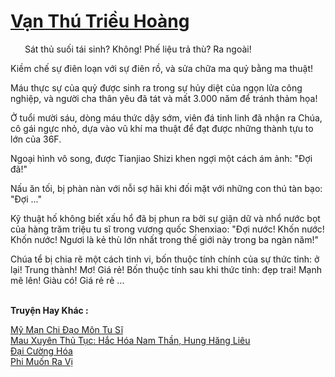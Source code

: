 <a href="https://truyentiki.com/van-thu-trieu-hoang.33649/" title="Vạn Thú Triều Hoàng"><h1>Vạn Thú Triều Hoàng</h1></a><div style="display:table"><img align="right" style="float: left; padding: 10px;" src="https://truyentiki.com/images/story/200x260/33649.jpg" alt="">Sát thủ suối tái sinh? Không! Phế liệu trả thù? Ra ngoài! <p></p> Kiềm chế sự điên loạn với sự điên rồ, và sửa chữa ma quỷ bằng ma thuật! <p></p> Máu thực sự của quỷ được sinh ra trong sự hủy diệt của ngọn lửa công nghiệp, và người cha thân yêu đã tát và mất 3.000 năm để tránh thảm họa! <p></p> Ở tuổi mười sáu, dòng máu thức dậy sớm, viên đá tinh linh đã nhận ra Chúa, cô gái ngực nhỏ, dựa vào vũ khí ma thuật để đạt được những thành tựu to lớn của 36F. <p></p> Ngoại hình vô song, được Tianjiao Shizi khen ngợi một cách ám ảnh: "Đợi đã!" <p></p> Nấu ăn tối, bị phàn nàn với nỗi sợ hãi khi đối mặt với những con thú tàn bạo: "Đợi ..." <p></p> Kỹ thuật hố không biết xấu hổ đã bị phun ra bởi sự giận dữ và nhổ nước bọt của hàng trăm triệu tu sĩ trong vương quốc Shenxiao: "Đợi nước! Khốn nước! Khốn nước! Ngươi là kẻ thù lớn nhất trong thế giới này trong ba ngàn năm!" <p></p> Chúa tể bị chia rẽ một cách tinh vi, bốn thuộc tính chính của sự thức tỉnh: ở lại! Trung thành! Mơ! Giá rẻ! Bốn thuộc tính sau khi thức tỉnh: đẹp trai! Mạnh mẽ lên! Giàu có! Giá rẻ rẻ ...</div><p><br><b>Truyện Hay Khác :</b></p><a href="https://truyentiki.com/my-man-chi-dao-mon-tu-si.33648/" alt="Mỹ Mạn Chi Đạo Môn Tu Sĩ">Mỹ Mạn Chi Đạo Môn Tu Sĩ</a><br/><a href="https://github.com/nownovels/top500/tree/master/truyenhay/33799/" alt="Mau Xuyên Thủ Tục: Hắc Hóa Nam Thần, Hung Hăng Liêu">Mau Xuyên Thủ Tục: Hắc Hóa Nam Thần, Hung Hăng Liêu</a><br/><a href="https://www.pinterest.com/pin/594756694531651678" alt="Đại Cường Hóa">Đại Cường Hóa</a><br/><a href="https://github.com/nownovels/top500/tree/master/truyenhay/33861/" alt="Phi Muốn Ra Vị">Phi Muốn Ra Vị</a><br/>